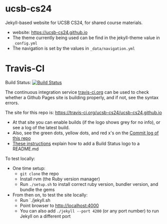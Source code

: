 # ucsb-cs24

Jekyll-based website for UCSB CS24, for shared course materials.

* website: <https://ucsb-cs24.github.io>
* The theme currently being used can be find in the jekyll-theme value in `_config.yml`
* The navigation is set by the values in `_data/navigation.yml`

# Travis-CI


Build Status: [![Build Status](https://travis-ci.org/ucsb-cs24/ucsb-cs24.github.io.svg?branch=master)](https://travis-ci.org/ucsb-cs24/ucsb-cs24.github.io)

The continuous integration service [travis-ci.org](https://travis-ci.org) can be used to check whether a Github Pages site is
building properly, and if not, see the syntax errors.

The site for this repo is:  <https://travis-ci.org/ucsb-cs24/ucsb-cs24.github.io>

* At that site you can enable builds (if the logo shows grey for no info), or see a log of the latest build.
* Also, see the green dots, yellow dots, and red x's on the [Commit log of this repo](https://github.com/ucsb-cs24/ucsb-cs24.github.io/commits/master)
* [These instructions](https://docs.travis-ci.com/user/status-images/) explain how to add a Build Status logo to a README.md
   







To test locally:
* One time setup:
    * `git clone` the repo
    * Install rvm (the Ruby version manager)
    * Run `./setup.sh` to install correct ruby version, bundler version, and bundle the gems
* From then on, to test the site locally:
    * Run `./jekyll.sh
    * Point browser to <http://localhost:4000>
    * You can also add `./jekyll --port 4200` (or any port number) to run Jekyll on a different port

